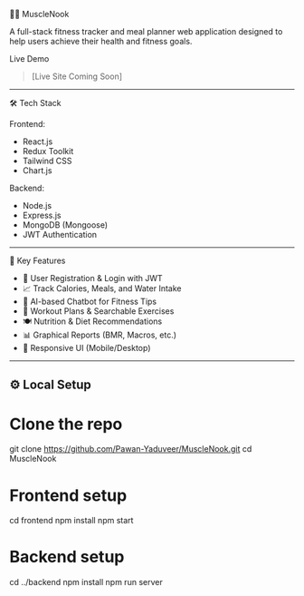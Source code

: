 🏋️‍♂️ MuscleNook

A full-stack fitness tracker and meal planner web application designed to help users achieve their health and fitness goals.


Live Demo

> [Live Site Coming Soon]

---

🛠️ Tech Stack

Frontend:
- React.js
- Redux Toolkit
- Tailwind CSS
- Chart.js

Backend:
- Node.js
- Express.js
- MongoDB (Mongoose)
- JWT Authentication

---

🔑 Key Features

- 🔐 User Registration & Login with JWT
- 📈 Track Calories, Meals, and Water Intake
- 🧠 AI-based Chatbot for Fitness Tips
- 🏃 Workout Plans & Searchable Exercises
- 🍽️ Nutrition & Diet Recommendations
- 📊 Graphical Reports (BMR, Macros, etc.)
- 📝 Responsive UI (Mobile/Desktop)

---

## ⚙️ Local Setup


# Clone the repo
git clone https://github.com/Pawan-Yaduveer/MuscleNook.git
cd MuscleNook

# Frontend setup
cd frontend
npm install
npm start

# Backend setup
cd ../backend
npm install
npm run server
